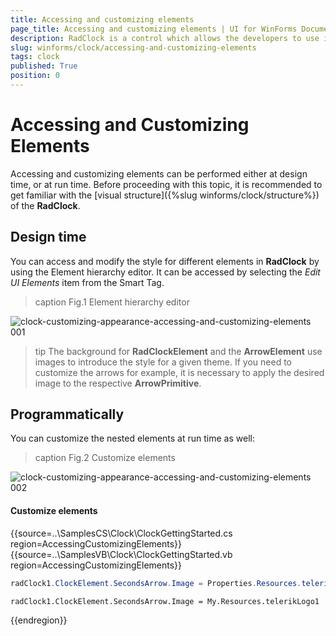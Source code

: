 ```yaml
---
title: Accessing and customizing elements
page_title: Accessing and customizing elements | UI for WinForms Documentation
description: RadClock is a control which allows the developers to use it in their applications to display time to the users.
slug: winforms/clock/accessing-and-customizing-elements
tags: clock
published: True
position: 0 
---
```


# Accessing and Customizing Elements
 
Accessing and customizing elements can be performed either at design time, or at run time. Before proceeding with this topic, it is recommended to get familiar with the [visual structure]({%slug winforms/clock/structure%}) of the __RadClock__.
      

## Design time

You can access and modify the style for different elements in __RadClock__ by using the Element hierarchy editor. It can be accessed by selecting the *Edit UI Elements* item from the Smart Tag.

>caption Fig.1 Element hierarchy editor

![clock-customizing-appearance-accessing-and-customizing-elements 001](images/clock-customizing-appearance-accessing-and-customizing-elements001.png)

>tip The background for __RadClockElement__ and the __ArrowElement__ use images to introduce the style for a given theme. If you need to customize the arrows for example, it is necessary to apply the desired image to the respective __ArrowPrimitive__.

## Programmatically

You can customize the nested elements at run time as well:
>caption Fig.2 Customize elements

![clock-customizing-appearance-accessing-and-customizing-elements 002](images/clock-customizing-appearance-accessing-and-customizing-elements002.gif)

#### Customize elements 

{{source=..\SamplesCS\Clock\ClockGettingStarted.cs region=AccessingCustomizingElements}} 
{{source=..\SamplesVB\Clock\ClockGettingStarted.vb region=AccessingCustomizingElements}} 

````C#
radClock1.ClockElement.SecondsArrow.Image = Properties.Resources.telerikLogo1;

````
````VB.NET
radClock1.ClockElement.SecondsArrow.Image = My.Resources.telerikLogo1

````

{{endregion}} 
 

